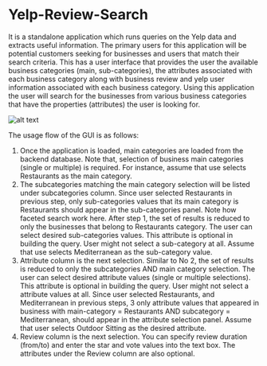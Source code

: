 # Yelp-Review-Search

It is a standalone application which runs queries on the Yelp data and extracts useful information. The
primary users for this application will be potential customers seeking for businesses and users that match their
search criteria. This has a user interface that provides the user the available business categories
(main, sub-categories), the attributes associated with each business category along with business review and yelp
user information associated with each business category. Using this application the user will search for the
businesses from various business categories that have the properties (attributes) the user is looking for. 

![alt text](https://github.com/pratiksaha37/Yelp-User-Search/blob/master/Yelp%20Review%20Search.JPG)


The usage flow of the GUI is as follows:
1) Once the application is loaded, main categories are loaded from the backend database. Note
that, selection of business main categories (single or multiple) is required. For instance, assume
that use selects Restaurants as the main category.
2) The subcategories matching the main category selection will be listed under subcategories
column. Since user selected Restaurants in previous step, only sub-categories values that its
main category is Restaurants should appear in the sub-categories panel. Note how faceted
search work here. After step 1, the set of results is reduced to only the businesses that belong to
Restaurants category. The user can select desired sub-categories values. This attribute is
optional in building the query. User might not select a sub-category at all. Assume that use
selects Mediterranean as the sub-category value.
3) Attribute column is the next selection. Similar to No 2, the set of results is reduced to only the
subcategories AND main category selection. The user can select desired attribute values (single
or multiple selections). This attribute is optional in building the query. User might not select a
attribute values at all. Since user selected Restaurants, and Mediterranean in previous steps, 
3
only attribute values that appeared in business with main-category = Restaurants AND subcategory
= Mediterranean, should appear in the attribute selection panel. Assume that user
selects Outdoor Sitting as the desired attribute.
4) Review column is the next selection. You can specify review duration (from/to) and enter the
star and vote values into the text box. The attributes under the Review column are also optional.
